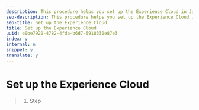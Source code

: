 ```yaml
---
description: This procedure helps you set up the Experience Cloud in JavaScript.
seo-description: This procedure helps you set up the Experience Cloud in JavaScript.
seo-title: Set up the Experience Cloud
title: Set up the Experience Cloud
uuid: e0be7920-4782-4fda-b6d7-6918330e87e3
index: y
internal: n
snippet: y
translate: y
---
```


# Set up the Experience Cloud


>1. Step
